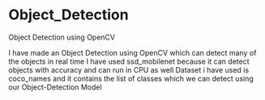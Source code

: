 # Object_Detection
Object Detection using OpenCV

I have made an Object Detection using OpenCV which can detect many of the objects in real time
I have used ssd_mobilenet because it can detect objects with accuracy and can run in CPU as well
Dataset i have used is coco_names and it contains the list of classes which we can detect using our Object-Detection Model
